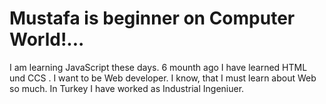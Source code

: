# Mustafa is beginner on Computer World!...
I am learning JavaScript these days. 6 mounth ago I have learned HTML und CCS . I want to be Web developer. I know, that I must learn about Web so much.
In Turkey I have worked as Industrial Ingeniuer. 

